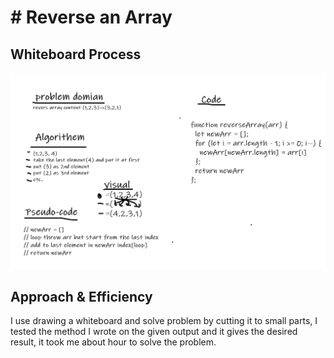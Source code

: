 # # Reverse an Array

## Whiteboard Process
![img](revers-arr.png)

## Approach & Efficiency

I use drawing a whiteboard and solve problem by cutting it to small parts, I tested the method I wrote on the given output and it gives the desired result, it took me about  hour to solve the problem.